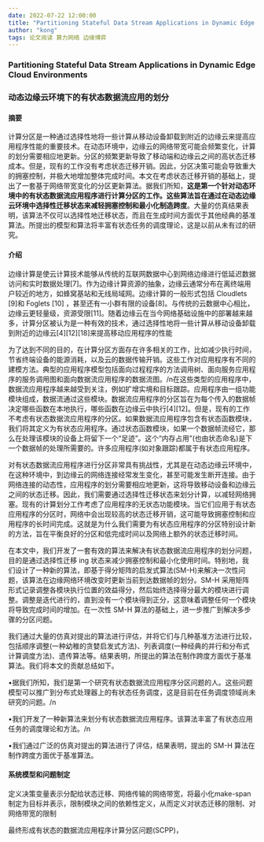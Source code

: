 ```yaml
---
date: 2022-07-22 12:00:00
title: "Partitioning Stateful Data Stream Applications in Dynamic Edge Cloud Environments"
author: "kong"
tags: 论文阅读 算力网络 边缘博弈
---
```


### Partitioning Stateful Data Stream Applications in Dynamic Edge Cloud Environments

### 动态边缘云环境下的有状态数据流应用的划分



#### 摘要

计算分区是一种通过选择性地将一些计算从移动设备卸载到附近的边缘云来提高应用程序性能的重要技术。在动态环境中，边缘云的网络带宽可能会频繁变化，计算的划分需要相应地更新。分区的频繁更新导致了移动端和边缘云之间的高状态迁移成本。但是，现有的工作没有考虑状态迁移开销。因此，分区决策可能会导致重大的拥塞控制，并极大地增加整体完成时间。本文在考虑状态迁移开销的基础上，提出了一套基于网络带宽变化的分区更新算法。据我们所知，**这是第一个针对动态环境中的有状态数据流应用程序进行计算分区的工作。这些算法旨在通过在动态边缘云环境中选择性迁移状态来减轻拥塞控制和最小化制造跨度**。大量的仿真结果表明，该算法不仅可以选择性地迁移状态，而且在生成时间方面优于其他经典的基准算法。所提出的模型和算法将丰富有状态任务的调度理论，这是以前从未有过的研究。

#### 介绍

边缘计算是使云计算技术能够从传统的互联网数据中心到网络边缘进行低延迟数据访问和实时数据处理[7]。作为边缘计算资源的抽象，边缘云通常分布在离终端用户较近的地方，如蜂窝基站和无线局域网。边缘计算的一般形式包括 Cloudlets [9]和 Foglets [10] ，甚至还有一小群有限的设备[8]。与传统的云数据中心相比，边缘云更轻量级，资源受限[11]。随着边缘云在当今网络基础设施中的部署越来越多，计算分区被认为是一种有效的技术，通过选择性地将一些计算从移动设备卸载到附近的边缘云[4][12][18]来提高移动应用程序的性能

为了达到不同的目的，在计算分区方面存在许多相关的工作，比如减少执行时间，节省终端设备的能源消耗，以及云的数据传输开销。这些工作对应用程序有不同的建模方法。典型的应用程序模型包括面向过程程序的方法调用树、面向服务应用程序的服务调用图和面向数据流应用程序的数据流图。/n在这些类型的应用程序中，数据流应用程序越来越受到关注，例如扩增实境和目标跟踪。应用程序由一组功能模块组成，数据流通过这些模块。数据流应用程序的分区旨在为每个传入的数据帧决定哪些函数在本地执行，哪些函数在边缘云中执行[4][12]。但是，现有的工作不考虑有状态数据流应用程序的分区。如果数据流应用程序包含有状态函数模块，我们将其定义为有状态应用程序。通过状态函数模块，如果一个数据帧流经它，那么在处理该模块的设备上将留下一个“足迹”。这个“内存占用”(也由状态命名)是下一个数据帧的处理所需要的。许多应用程序(如对象跟踪)都属于有状态应用程序。

对有状态数据流应用程序进行分区非常具有挑战性，尤其是在动态边缘云环境中，在这种环境中，到边缘云的网络连接经常发生变化，甚至可能发生断开连接。由于网络连接的动态性，应用程序的划分需要相应地更新，这将导致移动设备和边缘云之间的状态迁移。因此，我们需要通过选择性迁移状态来划分计算，以减轻网络拥塞。现有的计算划分工作考虑了应用程序的无状态功能模块。当它们应用于有状态应用程序的分区时，网络中会出现较高的状态迁移开销，这可能导致拥塞控制和应用程序的长时间完成。这就是为什么我们需要为有状态应用程序的分区特别设计新的方法，旨在平衡良好的分区和低完成时间以及网络上额外的状态迁移时间。

在本文中，我们开发了一套有效的算法来解决有状态数据流应用程序的划分问题，目的是通过选择性迁移 ing 状态来减少拥塞控制和最小化使用时间。特别地，我们设计了一种新的算法，即基于得分矩阵的启发式算法(SM-H)来解决一次性问题，该算法在边缘网络环境改变时更新当前到达数据帧的划分。SM-H 采用矩阵形式记录调整各模块执行位置的效益得分，然后始终选择得分最大的模块进行调整。调整是迭代进行的，直到没有一个模块得到正分，这意味着调整任何一个模块将导致完成时间的增加。在一次性 SM-H 算法的基础上，进一步推广到解决多步骤的分区问题。

我们通过大量的仿真对提出的算法进行评估，并将它们与几种基准方法进行比较，包括顺序调整(一种幼稚的贪婪启发式方法)、列表调度(一种经典的并行和分布式计算调度方法)、遗传算法等。结果表明，所提出的算法在制作跨度方面优于基准算法。我们将本文的贡献总结如下。

•据我们所知，我们是第一个研究有状态数据流应用程序分区问题的人。这些问题模型可以推广到分布式处理器上的有状态任务调度，这是目前在任务调度领域尚未研究的问题。/n

•我们开发了一种新算法来划分有状态数据流应用程序。该算法丰富了有状态应用任务的调度理论和方法。/n

•我们通过广泛的仿真对提出的算法进行了评估，结果表明，提出的 SM-H 算法在制作跨度方面优于基准算法。



#### 系统模型和问题制定



定义决策变量表示分配给状态迁移、网络传输的网络带宽，将最小化make-span制定为目标并表示，限制模块之间的依赖性定义，从而定义对状态迁移的限制、对网络带宽的限制

最终形成有状态的数据流应用程序计算分区问题(SCPP)，